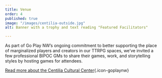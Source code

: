 ```yaml
---
title: Venue
order: 4
published: true
image: "/images/centilia-outside.jpg"
alt: Banner with a trophy and text reading "Featured Facilitators"

---
```

As part of Go Play NW’s ongoing commitment to better supporting the place of marginalized players and creators in our TTRPG spaces, we’ve invited a few professional BIPOC GMs to share their games, work, and storytelling styles by hosting games for attendees.

[Read more about the Centilia Cultural Center](/venue-inperson){.icon-goplaynw}